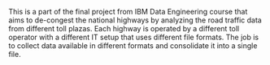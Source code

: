 This is a part of the final project from IBM Data Engineering course that aims to de-congest the national highways by analyzing the road traffic data from different toll plazas. Each highway is operated by a different toll operator with a different IT setup that uses different file formats. The job is to collect data available in different formats and consolidate it into a single file.
